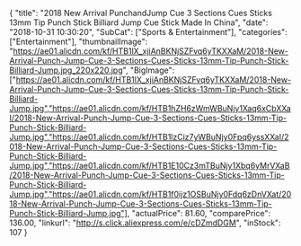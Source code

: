 {
	"title": "2018 New Arrival PunchandJump Cue 3 Sections Cues Sticks 13mm Tip Punch Stick Billiard Jump Cue Stick Made In China",
	"date": "2018-10-31 10:30:20",
	"SubCat": ["Sports & Entertainment"],
	"categories": ["Entertainment"],
	"thumbnailImage": "https://ae01.alicdn.com/kf/HTB1lX_xjiAnBKNjSZFvq6yTKXXaM/2018-New-Arrival-Punch-Jump-Cue-3-Sections-Cues-Sticks-13mm-Tip-Punch-Stick-Billiard-Jump.jpg_220x220.jpg",
	"BigImage": ["https://ae01.alicdn.com/kf/HTB1lX_xjiAnBKNjSZFvq6yTKXXaM/2018-New-Arrival-Punch-Jump-Cue-3-Sections-Cues-Sticks-13mm-Tip-Punch-Stick-Billiard-Jump.jpg","https://ae01.alicdn.com/kf/HTB1hZH6zWmWBuNjy1Xaq6xCbXXaI/2018-New-Arrival-Punch-Jump-Cue-3-Sections-Cues-Sticks-13mm-Tip-Punch-Stick-Billiard-Jump.jpg","https://ae01.alicdn.com/kf/HTB1lzCiz7yWBuNjy0Fpq6yssXXaI/2018-New-Arrival-Punch-Jump-Cue-3-Sections-Cues-Sticks-13mm-Tip-Punch-Stick-Billiard-Jump.jpg","https://ae01.alicdn.com/kf/HTB1E10Cz3mTBuNjy1Xbq6yMrVXaB/2018-New-Arrival-Punch-Jump-Cue-3-Sections-Cues-Sticks-13mm-Tip-Punch-Stick-Billiard-Jump.jpg","https://ae01.alicdn.com/kf/HTB1f0ijz1OSBuNjy0Fdq6zDnVXat/2018-New-Arrival-Punch-Jump-Cue-3-Sections-Cues-Sticks-13mm-Tip-Punch-Stick-Billiard-Jump.jpg"],
	"actualPrice": 81.60,
	"comparePrice": 136.00,
	"linkurl": "http://s.click.aliexpress.com/e/cDZmdDGM",
	"inStock": 107
}
